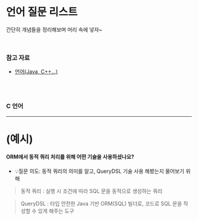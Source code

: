 # 언어 질문 리스트

간단히 개념들을 정리해보며 머리 속에 넣자~

<br>

### 참고 자료

- [언어(Java, C++…)](<https://github.com/kim6394/Dev_BasicKnowledge/blob/master/Interview/Interview List.md#언어c-등>)

<br>

<br>

### C 언어

---

# (예시)
#### ORM에서 동적 쿼리 처리를 위해 어떤 기술을 사용하셨나요?

- 💡질문 의도: 동적 쿼리의 의미를 알고, QueryDSL 기술 사용 해봤는지 물어보기 위해

> 동적 쿼리 : 실행 시 조건에 따라 SQL 문을 동적으로 생성하는 쿼리

> QueryDSL : 타입 안전한 Java 기반 ORM(SQL) 빌더로, 코드로 SQL 문을 작성할 수 있게 해주는 도구

<br/><br/>